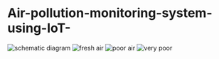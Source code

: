 # Air-pollution-monitoring-system-using-IoT-
![schematic diagram](https://github.com/Yamini630/Air-pollution-monitoring-system-using-IoT-/assets/138252889/6fee652c-ec99-4c4f-abd3-23691dec55cf)
![fresh air](https://github.com/Yamini630/Air-pollution-monitoring-system-using-IoT-/assets/138252889/74edc765-bcf2-4306-b65d-3bc29a24853a)
![poor air](https://github.com/Yamini630/Air-pollution-monitoring-system-using-IoT-/assets/138252889/67ef261e-0836-495a-b4c6-9bf3e426119f)
![very poor](https://github.com/Yamini630/Air-pollution-monitoring-system-using-IoT-/assets/138252889/80dcdd05-05f8-4e90-aead-2fe7e9282afc)


